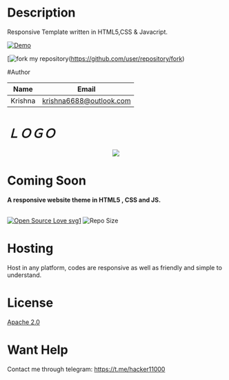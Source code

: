 # Description

Responsive Template written in HTML5,CSS & Javacript.


[![Demo](https://img.shields.io/badge/Demo-Live-green?style=flat-square)](https://krishna6688.github.io/Exmatrix/)

[![fork my repository](https://img.shields.io/badge/Fork-Now-green?style=flat-square)(https://github.com/user/repository/fork)


#Author

|Name|Email|    
|----|-----|   
|Krishna|krishna6688@outlook.com|

# _**ＬＯＧＯ**_

<p align="center">
  <img src="https://telegra.ph//file/966f040d56aed164e20f6.jpg">
</p>

<h1>Coming Soon</h1>
<b>A responsive website theme in HTML5 , CSS and JS.</b>
<br>
<br>

[![Open Source Love svg1](https://badges.frapsoft.com/os/v1/open-source.png?v=103)]( https://github.com/Krishna6688/exmatrix)
![Repo Size](https://img.shields.io/github/repo-size/Krishna6688/exmatrix?style=flat-square)
<br>





# Hosting

Host in any platform, codes are responsive as well as friendly and simple to understand.



# License

[Apache 2.0](https://www.apache.org/licenses/LICENSE-2.0.html)



# Want Help
Contact me through telegram:
https://t.me/hacker11000
